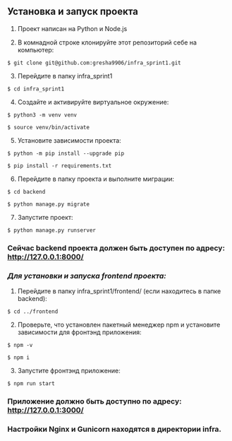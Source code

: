 ## Установка и запуск проекта
1. Проект написан на Python и Node.js

2. В комнадной строке клонируйте этот репозиторий себе на компьютер:
```
$ git clone git@github.com:gresha9906/infra_sprint1.git
```

3. Перейдите в папку infra_sprint1
```
$ cd infra_sprint1
```

4. Создайте и активируйте виртуальное окружение:
```
$ python3 -m venv venv

$ source venv/bin/activate
```

5. Установите зависимости проекта:
```
$ python -m pip install --upgrade pip

$ pip install -r requirements.txt
```

6. Перейдите в папку проекта и выполните миграции:
```
$ cd backend

$ python manage.py migrate
```

7. Запустите проект:
```
$ python manage.py runserver
```

### Сейчас backend проекта должен быть доступен по адресу: http://127.0.0.1:8000/
### *Для установки и запуска frontend проекта:*


1. Перейдите в папку infra_sprint1/frontend/ (если находитесь в папке backend):
```
$ cd ../frontend
```

2. Проверьте, что установлен пакетный менеджер npm и установите зависимости для фронтэнд приложения:
```
$ npm -v

$ npm i
```

3. Запустите фронтэнд приложение:
```
$ npm run start
```

### Приложение должно быть доступно по адресу: http://127.0.0.1:3000/

### Настройки Nginx и Gunicorn находятся в директории infra.

